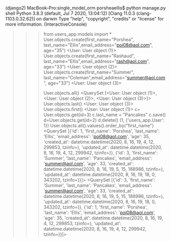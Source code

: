 (django2) MacBook-Pro:single_model_orm porsheaellis$ python manage.py shell
Python 3.8.3 (default, Jul  7 2020, 13:04:12) 
[Clang 11.0.3 (clang-1103.0.32.62)] on darwin
Type "help", "copyright", "credits" or "license" for more information.
(InteractiveConsole)
>>> from users_app.models import *
>>> User.objects.create(first_name="Porshea", last_name="Ellis",email_address="poi08@aol.com", age="35")
<User: User object (1)>
>>> User.objects.create(first_name="Rashaud", last_name="Ellis",email_address="rash@aol.com", age="33")
<User: User object (2)>
>>> User.objects.create(first_name="Summer", last_name="Coleman",email_address="summer@aol.com", age="33")
<User: User object (3)>
>>> 
>>> User.objects.all()
<QuerySet [<User: User object (1)>, <User: User object (2)>, <User: User object (3)>]>
>>> User.objects.last()
<User: User object (3)>
>>> User.objects.first()
<User: User object (1)>
>>> c= User.objects.get(id=3)
>>> c.last_name = "Pancakes"
>>> c.save()
>>> d=User.objects.get(id=2)
>>> d.delete()
(1, {'users_app.User': 1})
>>> User.objects.all().values().order_by("first_name")
<QuerySet [{'id': 1, 'first_name': 'Porshea', 'last_name': 'Ellis', 'email_address': 'poi08@aol.com', 'age': 35, 'created_at': datetime.datetime(2020, 8, 16, 19, 4, 12, 299853, tzinfo=<UTC>), 'updated_at': datetime.datetime(2020, 8, 16, 19, 4, 12, 299942, tzinfo=<UTC>)}, {'id': 3, 'first_name': 'Summer', 'last_name': 'Pancakes', 'email_address': 'summer@aol.com', 'age': 33, 'created_at': datetime.datetime(2020, 8, 16, 19, 5, 15, 188986, tzinfo=<UTC>), 'updated_at': datetime.datetime(2020, 8, 16, 19, 18, 0, 343202, tzinfo=<UTC>)}]>
<QuerySet [{'id': 3, 'first_name': 'Summer', 'last_name': 'Pancakes', 'email_address': 'summer@aol.com', 'age': 33, 'created_at': datetime.datetime(2020, 8, 16, 19, 5, 15, 188986, tzinfo=<UTC>), 'updated_at': datetime.datetime(2020, 8, 16, 19, 18, 0, 343202, tzinfo=<UTC>)}, {'id': 1, 'first_name': 'Porshea', 'last_name': 'Ellis', 'email_address': 'poi08@aol.com', 'age': 35, 'created_at': datetime.datetime(2020, 8, 16, 19, 4, 12, 299853, tzinfo=<UTC>), 'updated_at': datetime.datetime(2020, 8, 16, 19, 4, 12, 299942, tzinfo=<UTC>)}]>
